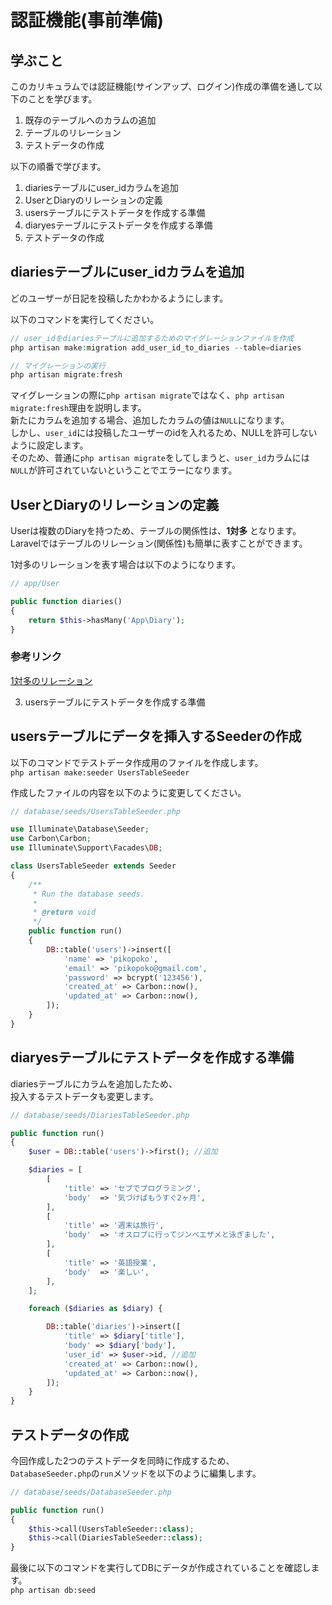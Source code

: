 # 認証機能(事前準備)

## 学ぶこと
このカリキュラムでは認証機能(サインアップ、ログイン)作成の準備を通して以下のことを学びます。  
1. 既存のテーブルへのカラムの追加
2. テーブルのリレーション
3. テストデータの作成

以下の順番で学びます。  
1. diariesテーブルにuser_idカラムを追加
2. UserとDiaryのリレーションの定義
3. usersテーブルにテストデータを作成する準備
4. diaryesテーブルにテストデータを作成する準備
5. テストデータの作成


## diariesテーブルにuser_idカラムを追加
どのユーザーが日記を投稿したかわかるようにします。

以下のコマンドを実行してください。

```php
// user_idをdiariesテーブルに追加するためのマイグレーションファイルを作成
php artisan make:migration add_user_id_to_diaries --table=diaries

// マイグレーションの実行
php artisan migrate:fresh
```

マイグレーションの際に`php artisan migrate`ではなく、`php artisan migrate:fresh`理由を説明します。    
新たにカラムを追加する場合、追加したカラムの値は`NULL`になります。  
しかし、`user_id`には投稿したユーザーのidを入れるため、NULLを許可しないように設定します。  
そのため、普通に`php artisan migrate`をしてしまうと、`user_id`カラムには`NULL`が許可されていないということでエラーになります。  


## UserとDiaryのリレーションの定義
Userは複数のDiaryを持つため、テーブルの関係性は、**1対多** となります。  
Laravelではテーブルのリレーション(関係性)も簡単に表すことができます。  

1対多のリレーションを表す場合は以下のようになります。  
```php
// app/User

public function diaries()
{
    return $this->hasMany('App\Diary');
}
```

### 参考リンク
[1対多のリレーション](https://readouble.com/laravel/5.7/ja/eloquent-relationships.html#one-to-many)


3. usersテーブルにテストデータを作成する準備
## usersテーブルにデータを挿入するSeederの作成

以下のコマンドでテストデータ作成用のファイルを作成します。  
`php artisan make:seeder UsersTableSeeder`

作成したファイルの内容を以下のように変更してください。  

```php
// database/seeds/UsersTableSeeder.php

use Illuminate\Database\Seeder;
use Carbon\Carbon;
use Illuminate\Support\Facades\DB;

class UsersTableSeeder extends Seeder
{
    /**
     * Run the database seeds.
     *
     * @return void
     */
    public function run()
    {
        DB::table('users')->insert([
            'name' => 'pikopoko',
            'email' => 'pikopoko@gmail.com',
            'password' => bcrypt('123456'),
            'created_at' => Carbon::now(),
            'updated_at' => Carbon::now(),
        ]);
    }
}
```

## diaryesテーブルにテストデータを作成する準備

diariesテーブルにカラムを追加したため、  
投入するテストデータも変更します。  

```php
// database/seeds/DiariesTableSeeder.php

public function run()
{
    $user = DB::table('users')->first(); //追加

    $diaries = [
        [
            'title' => 'セブでプログラミング',
            'body'  => '気づけばもうすぐ2ヶ月',
        ],
        [
            'title' => '週末は旅行',
            'body'  => 'オスロブに行ってジンベエザメと泳ぎました',
        ],
        [
            'title' => '英語授業',
            'body'  => '楽しい',
        ],
    ];

    foreach ($diaries as $diary) {

        DB::table('diaries')->insert([
            'title' => $diary['title'],
            'body' => $diary['body'],
            'user_id' => $user->id, //追加
            'created_at' => Carbon::now(),
            'updated_at' => Carbon::now(),
        ]);
    }
}
```

## テストデータの作成

今回作成した2つのテストデータを同時に作成するため、  
`DatabaseSeeder.php`の`run`メソッドを以下のように編集します。  
```php
// database/seeds/DatabaseSeeder.php

public function run()
{
    $this->call(UsersTableSeeder::class);
    $this->call(DiariesTableSeeder::class);
}
```

最後に以下のコマンドを実行してDBにデータが作成されていることを確認します。  
`php artisan db:seed`
